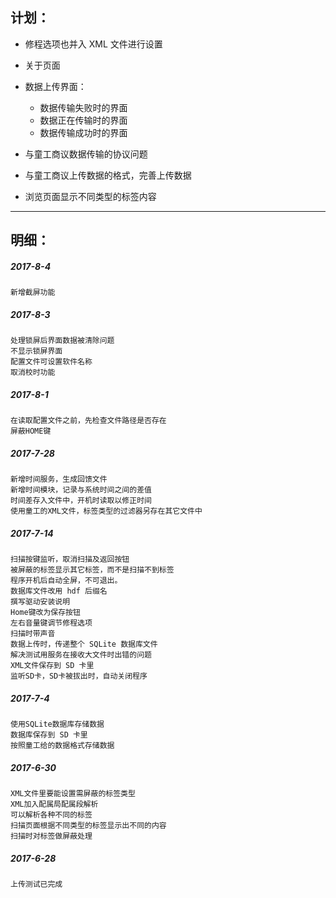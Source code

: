 计划：
---------

- 修程选项也并入 XML 文件进行设置

- 关于页面

- 数据上传界面：
    - 数据传输失败时的界面
    - 数据正在传输时的界面
    - 数据传输成功时的界面

- 与童工商议数据传输的协议问题

- 与童工商议上传数据的格式，完善上传数据

- 浏览页面显示不同类型的标签内容

*********

明细：
--------

##### 2017-8-4
    新增截屏功能

##### 2017-8-3
    处理锁屏后界面数据被清除问题
    不显示锁屏界面
    配置文件可设置软件名称
    取消校时功能

##### 2017-8-1
    在读取配置文件之前，先检查文件路径是否存在
    屏蔽HOME键

##### 2017-7-28
    新增时间服务，生成回馈文件
    新增时间模块，记录与系统时间之间的差值
    时间差存入文件中，开机时读取以修正时间
    使用童工的XML文件，标签类型的过滤器另存在其它文件中

##### 2017-7-14
    扫描按键监听，取消扫描及返回按钮
    被屏蔽的标签显示其它标签，而不是扫描不到标签
    程序开机后自动全屏，不可退出。
    数据库文件改用 hdf 后缀名
    撰写驱动安装说明
    Home键改为保存按钮
    左右音量键调节修程选项
    扫描时带声音
    数据上传时，传递整个 SQLite 数据库文件
    解决测试用服务在接收大文件时出错的问题
    XML文件保存到 SD 卡里
    监听SD卡，SD卡被拔出时，自动关闭程序

##### 2017-7-4
    使用SQLite数据库存储数据
    数据库保存到 SD 卡里
    按照童工给的数据格式存储数据

##### 2017-6-30
    XML文件里要能设置需屏蔽的标签类型
    XML加入配属局配属段解析
    可以解析各种不同的标签
    扫描页面根据不同类型的标签显示出不同的内容
    扫描时对标签做屏蔽处理

##### 2017-6-28
    上传测试已完成
